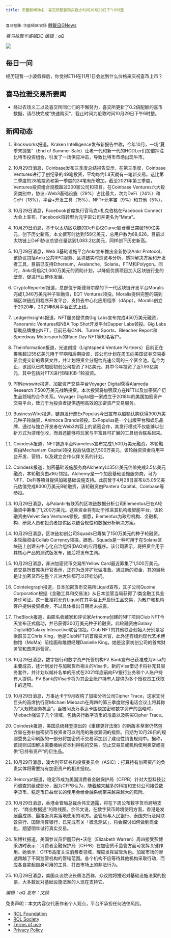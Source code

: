 ```yaml
---
title: 币圈新闻动态：喜交所配额购买截止时间10月29日下午6时整
---
```

`喜马拉雅-华盛顿DC农场` [轉載自GNews](https://gnews.org/zh-hans/1625581/)

*喜马拉雅华盛顿DC 编辑：aQ*

![](http://himalayawashingtondc.org/wp-content/uploads/2021/07/ScreenShot-2021-07-31-at-16.20.22@2x.png)



## 每日一问





经历短暂一小波假摔后，你觉得ETH在11月1日会达到什么价格来庆祝喜币上市？





## 喜马拉雅交易所要闻





- 经过农场义工以及喜交所同仁们的不懈努力，喜交所更新了0.2倍配额的喜币数据，请尽快完成”快速购买“，截止时间为伦敦时间10月29日下午6时整。






## 新闻动态





1. Blockworks报道，Kraken Intelligence发布新报告中称，今年10月，一场“夏季末抛售”（End of Summer Sale）让老一代和新一代的HODLer们加倍押注比特币投资组合，引发了一场供应冲击，导致比特币市场出现牛市。
2. 10月29日消息，Coinbase发布三季度总结报告显示，在第三季度，Coinbase Ventures进行了创纪录的49笔投资，平均每约1.8天就有一笔新交易。这比第二季度的28笔投资和第一季度的24笔有所增加。截至2021年第三季度，Ventures投资组合规模超过200家公司和项目。在Coinbase Ventures六大投资类别中，协议+Web3基础设施（29%）占比最大，次为DeFi（24%）和CeFi（18%），平台+开发工具（15%）、NFT+元宇宙（9%）和其他（5%）。
3. 10月29日消息，Facebook首席执行官马克•扎克伯格在Facebook Connect大会上宣布，Facebook将转型为元宇宙公司并更名为“Meta”。
4. 10月29日消息，基于以太坊区块链的DeFi协议Curve锁仓量已突破150亿美元，创下历史新高，本文撰写时达到158亿美元，总用户数为88,626。目前以太坊链上DeFi协议总锁仓量达到1,083.2亿美元，同样创下历史新高。
5. 10月29日消息，Web 3基础设施平台Ankr宣布推出全新协议Ankr Protocol，该协议包括Ankr公共RPC服务、区块链实时浏览与分析、质押解决方案和开发者工具，目前已支持Ethereum，Avalanche，Solana，FTM和Polygon。同时，Ankr将启动1,000万美元的资助计划，以降低优质项目加入区块链行业的壁垒，促进行业整体发展。
6. CryptoReporter报道，总部位于斯德哥尔摩的下一代区块链开发平台Moralis完成1,340万美元种子轮融资，EQT Ventures领投。Moralis提供完整的端到端区块链应用程序开发平台，支持去中心化应用程序（dApp）。Moralis创立于2020年，2021年6月平台正式上线。
7. LedgerInsights报道，NFT服务提供商Gig Labs宣布完成450万美元融资，Panoramic Ventures和NBA Top Shot开发平台Dapper Labs领投。Gig Labs帮助品牌推出NFT，目前已有CNN、Turner Sports、Bleacher Report和Speedway Motorsports的Race Day NFT等知名客户。
8. Theinformation报道，光速创投（Lightspeed Venture Partners）目前正在筹集超过55亿美元用于早期和后期投资，该公司计划在周五向美国证券交易委员会提交新的筹资文件，并计划将资金分配给光速公司的三个资金池。迄今为止，该团队已向加密初创公司投资了3亿美元，其中今年投资了近1.93亿美元，其中包括对FTX进行B轮和B-1轮投资。
9. PRNewswire报道，加密资产交易平台Voyager Digital获得Alameda Research 7,500万美元战略投资。本次投资将加强双方在NFT以及加密资产衍生品领域的合作关系。Voyager Digital是一家成立于2018年的美国加密资产交易平台，致力于为投资者提供透明高效的加密资产交易服务。
10. BusinessWire报道，链游发行商ExPopulus今日宣布以超额认购获得300万美元种子轮融资，Animoca Brands领投。ExPopulus是一个出版平台和娱乐品牌，通过与独立开发者在Web3内容上的紧密合作，其发行模式不仅能够以创新方式为游戏创收，而且还能够将玩家与丰富且可扩展的工具组合联系起来。
11. Coindesk报道，NFT铸造平台Nameless宣布完成1,500万美元融资，本轮融资由Mechanism Capital领投,投后估值达7,500万美元，该轮融资资金将用平台开发、营销，以及建立合作伙伴关系的计划。
12. Coindesk报道，加密基础设施服务商Alchemy以35亿美元估值完成2.5亿美元融资，本轮融资由a16z领投。Alchemy是一个加密基础设施服务商，可为NFT、DeFi等项目提供加密基础设施支持。此前曾于4月28日宣布以5.05亿美元估值完成8000万美元B轮融资，该轮融资由Pantera Capital、Coinbase等参投。
13. 10月29日消息，与Palantir有联系的区块链数据分析公司Elementus已在A轮融资中筹集了1,200万美元。这些资金将有助于推进其机构级智能平台。该轮融资由Velvet Sea Ventures领投。据悉，Elementus为政府机构、金融机构、研究人员和投资者提供区块链合规性和数据分析解决方案。

14. 10月29日消息，区块链初创公司Squads已筹集了150万美元的种子轮融资。本轮融资由Collab Currency领投。据悉，Squads是一种可用于在Solana区块链上创建去中心化自治组织(DAO)的应用程序。该公司表示，将把资金用于其核心产品的测试版发布，随后将发布主网。
15. 10月29日消息，非洲加密货币交易所Yellow Card最近筹集了1,500万美元。该交易所首席执行官表示，正在为泛非扩张做准备。通过新的资金，其的目标是让加密货币在整个非洲大陆都可以轻松访问。
16. Cointelegraph报道，日本加密货币交易所Liquid宣布，其子公司Quoine Corporation根据《金融工具和交易法》从日本监管当局获得了I类金融工具业务许可证。这一批准将允许Liquid在其平台上开启衍生品交易，为散户和机构客户提供投资机会，不过具体推出日期尚未披露。
17. TheBlock报道，由匿名收藏家和评论家Artnome创建的NFT项目Club NFT今天宣布正式启动，并已获得300万美元种子轮融资。此轮融资由Galaxy Digital和Galaxy Interactive联合领投。Club NFT的其他联合创始人分别是谷歌前员工Chris King，他是ClubNFT的首席技术官，此外还有纽约现代艺术博物馆（MoMa）前绘画和雕塑经理Danielle King，她是这家初创公司的首席财务官和首席运营官。
18. 10月29日消息，数字银行和数字资产托管机构FV Bank宣布已获准成为Visa的主要成员，还计划发行与加密货币相关的Visa卡。新的Visa借记卡将补充其服务套件，并计划以候补名单的形式在2021年底前向FV银行业务和个人账户持有人提供。FV Bank的Visa卡将为其企业账户持有人提供为多个授权员工获取卡的选项。
19. 10月29日消息，万事达卡于9月收购了加密分析公司Cipher Trace，这家支付巨头的首席执行官Michael Miebach在周四的第三季度财报电话会议上将其称为“大规模服务机会”。当被问及万事达卡围绕加密和数字资产的战略时，Miebach强调了几个领域，包括央行数字货币的准备以及购买Cipher Trace。
20. Coindesk报道，美国总统拜登提出的《重建更好法案》的新版本草案仍然包含旨在弥补加密货币投资者可以利用的税收漏洞的措辞。日期为10月28日的规则委员会印刷版的一部分将加密货币交易添加到了建设性销售规则中。据称，该规则试图解决需要缴纳资本利得税的交易，防止交易员或机构使用卖空或提供“已持有资产”的衍生品。
21. 10月29日消息，澳大利亚证券和投资委员会（ASIC）：打算持有加密资产的负责实体将需要持有加密资产的相关授权。
22. Beincrypt报道，稳定币成为美国消费者金融保护局（CFPB）针对大型科技公司调查的组成部分，因为CFPB认为，随着越来越多的科技和支付公司接受数字货币，稳定币日益增长的使用会给金融系统带来越来越大的风险。
23. 10月29日消息，香港金管局总裁余伟文透露，将在下周公布数字货币跨境支付、“商业数据通”的路线图。余伟文说，在数字货币跨境使用方面，香港是发展最成熟、最接近真实落地使用的地方。金管局与人民银行、泰国央行及阿联酋央行、国际清算银行，已完成有关「概念测试」，将会探讨如何做到商业化，期望明年试行真实交易。
24. 彭博社报道，美国参议员伊丽莎白•沃伦（Elizabeth Warren）周四接受彭博采访时表示：消费者金融保护局（CFPB）在加密货币监管方面可发挥关键作用。她表示：CFPB高度关注消费者领域，理应发挥监管角色。加密市场的渗透跨越了不同监管机构的管辖范围。各个机构不应等待其他机构采取行动，而应各自拿起自身可用的工具，打击市场上的非法行为。
25. 10月29日消息，美国众议院议长佩洛西称，众议院将推迟对基础设施法案的投票，大多数反对基础设施法案的人现在支持它。





*编辑：aQ
发布：文顾*


 
 

免责声明：本文内容仅代表作者个人观点，平台不承担任何法律风险。

- [ROL Foundation](https://rolfoundation.org/)
- [ROL Society](https://rolsociety.org/)
- [Terms of use](https://gnews.org/terms-of-use-3/)
- [Privacy Policy](https://gnews.org/privacy-policy/)
